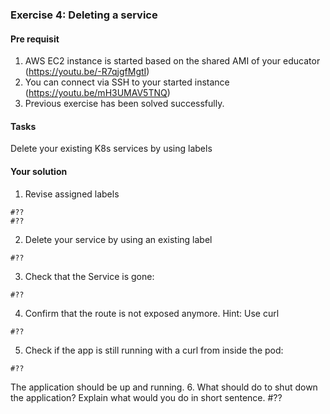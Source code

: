 ### Exercise 4: Deleting a service
####  Pre requisit
1. AWS EC2 instance is started based on the shared AMI of your educator (https://youtu.be/-R7qjgfMgtI)  
2. You can connect via SSH to your started instance (https://youtu.be/mH3UMAV5TNQ)
3. Previous exercise has been solved successfully.
#### Tasks
Delete your existing K8s services by using labels
#### Your solution
1. Revise assigned labels
```
#??
#??
```
2. Delete your service by using an existing label
```
#??
```
3. Check that the Service is gone:
```
#??
```
4. Confirm that the route is not exposed anymore. Hint: Use curl
```
#??
```
5. Check if the app is still running with a curl from inside the pod:
```
#??
```
The application should be up and running. 
6. What should do to shut down the application? 
Explain what would you do in short sentence.
#??

